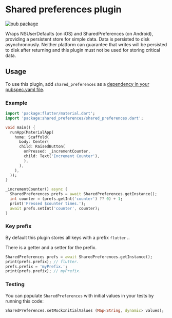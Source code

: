 # Shared preferences plugin

[![pub package](https://img.shields.io/pub/v/shared_preferences.svg)](https://pub.dartlang.org/packages/shared_preferences)

Wraps NSUserDefaults (on iOS) and SharedPreferences (on Android), providing
a persistent store for simple data. Data is persisted to disk asynchronously.
Neither platform can guarantee that writes will be persisted to disk after
returning and this plugin must not be used for storing critical data.

## Usage
To use this plugin, add `shared_preferences` as a [dependency in your pubspec.yaml file](https://flutter.io/platform-plugins/).

### Example

``` dart
import 'package:flutter/material.dart';
import 'package:shared_preferences/shared_preferences.dart';

void main() {
  runApp(MaterialApp(
    home: Scaffold(
      body: Center(
      child: RaisedButton(
        onPressed: _incrementCounter,
        child: Text('Increment Counter'),
        ),
      ),
    ),
  ));
}

_incrementCounter() async {
  SharedPreferences prefs = await SharedPreferences.getInstance();
  int counter = (prefs.getInt('counter') ?? 0) + 1;
  print('Pressed $counter times.');
  await prefs.setInt('counter', counter);
}
```

### Key prefix
By default this plugin stores all keys with a prefix `flutter.`.

There is a getter and a setter for the prefix.
``` dart
SharedPreferences prefs = await SharedPreferences.getInstance();
print(prefs.prefix); // flutter.
prefs.prefix = 'myPrefix.';
print(prefs.prefix); // myPrefix.

```

### Testing

You can populate `SharedPreferences` with initial values in your tests by running this code:

```dart
SharedPreferences.setMockInitialValues (Map<String, dynamic> values);
```
